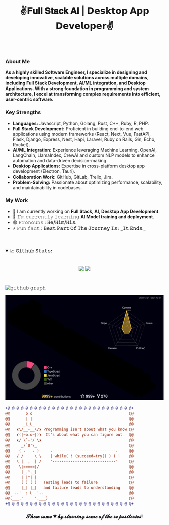 <h1 align="center">
  ✌𝐅𝐮𝐥𝐥 𝐒𝐭𝐚𝐜𝐤 𝐀𝐈 | 𝗗𝗲𝘀𝗸𝘁𝗼𝗽 𝗔𝗽𝗽 𝗗𝗲𝘃𝗲𝗹𝗼𝗽𝗲𝗿✌
</h1>

<br/>
<br/>

<h3>About Me</h3>
<strong>As a highly skilled Software Engineer, I specialize in designing and developing innovative, scalable solutions across multiple domains, including Full Stack Development, AI/ML integration, and Desktop Applications. With a strong foundation in programming and system architecture, I excel at transforming complex requirements into efficient, user-centric software.</strong>

<h3>Key Strengths</h3>

- <strong>Languages:</strong> Javascript, Python, Golang, Rust, C++, Ruby, R, PHP.
- <strong>Full Stack Development:</strong> Proficient in building end-to-end web applications using modern frameworks (React, Next, Vue, FastAPI, Flask, Django, Express, Nest, Hapi, Laravel, Ruby on Rails, Gin, Echo, Rocket).
- <strong>AI/ML Integration:</strong> Experience leveraging Machine Learning, OpenAI, LangChain, LlamaIndex, CrewAI and custom NLP models to enhance automation and data-driven decision-making.
- <strong>Desktop Applications:</strong> Expertise in cross-platform desktop app development (Electron, Tauri).
- <strong>Collaboration Work:</strong> GitHub, GitLab, Trello, Jira.
- <strong>Problem-Solving:</strong> Passionate about optimizing performance, scalability, and maintainability in codebases.

<h3>My Work</h3>

- 🔭 I am currently working on **Full Stack, AI, Desktop App Development**.
- 🌱 𝙸’𝚖 𝚌𝚞𝚛𝚛𝚎𝚗𝚝𝚕𝚢 𝚕𝚎𝚊𝚛𝚗𝚒𝚗𝚐 **AI Model training and deployment**.
- 😄 𝙿𝚛𝚘𝚗𝚘𝚞𝚗𝚜 : **𝙷𝚎/𝙷𝚒𝚖/𝙷𝚒𝚜**.
- ⚡ 𝙵𝚞𝚗 𝚏𝚊𝚌𝚝 : **𝙱𝚎𝚜𝚝 𝙿𝚊𝚛𝚝 𝙾𝚏 𝚃𝚑𝚎 𝙹𝚘𝚞𝚛𝚗𝚎𝚢 𝙸𝚜 : _𝙸𝚝 𝙴𝚗𝚍𝚜**._

<br/>
<br/>

<details open="">
<summary>
  <g-emoji class="g-emoji" alias="chart_with_upwards_trend" fallback-src="https://github.githubassets.com/images/icons/emoji/unicode/1f4c8.png">📈</g-emoji>
  <strong>𝙶𝚒𝚝𝚑𝚞𝚋 𝚂𝚝𝚊𝚝𝚜:</strong>
</summary>
<br/>

<p align="center">
    <img align="center" src="https://github-readme-stats.vercel.app/api?username=CrystalTT2018&show_icons=true&hide_border=true&title_color=94b4a4&amp&icon_color=FFFFFF&amp&text_color=FFFFFF&amp&bg_color=000000&count_private=true&include_all_commits=true"/>
    <img align="center" height="195px" src="https://github-readme-stats.vercel.app/api/top-langs/?username=CrystalTT2018&text_color=FFFFFF&bg_color=000000&title_color=94b4a4&langs_count=15&layout=compact&hide_border=true" />
</p>
</details>
<br/>

![𝚐𝚒𝚝𝚑𝚞𝚋 𝚐𝚛𝚊𝚙𝚑](https://github-readme-activity-graph.vercel.app/graph?username=CrystalTT2018&theme=react-dark&hide_border=true&area=true)

![3D Profile](profile-3d-contrib/profile-night-rainbow.svg)
<div>
  
```diff
+@ @ @ @ @ @ @ @ @ @ @ @ @ @ @ @ @ @ @ @ @ @ @ @ @ @ @ @+
@@       o o                                           @@
@@       | |                                           @@
@@      _L_L_                                          @@
@@   ❮\/__-__\/❯ Programming isn't about what you know @@
@@   ❮(|~o.o~|)❯  It's about what you can figure out   @@
@@   ❮/ \`-'/ \❯                                       @@
@@     _/`U'\_                                         @@
@@    ( .   . )     .----------------------------.     @@
@@   / /     \ \    | while( ! (succeed=try() ) ) |    @@
@@   \ |  ,  | /    '----------------------------'     @@
@@    \|=====|/                                        @@
@@     |_.^._|                                         @@
@@     | |"| |                                         @@
@@     ( ) ( )   Testing leads to failure              @@
@@     |_| |_|   and failure leads to understanding    @@
@@ _.-' _j L_ '-._                                     @@
@@(___.'     '.___)                                    @@
+@ @ @ @ @ @ @ @ @ @ @ @ @ @ @ @ @ @ @ @ @ @ @ @ @ @ @ @+
```

</div>

<h3 align="center">

𝓢𝓱𝓸𝔀 𝓼𝓸𝓶𝓮 💔 𝓫𝔂 𝓼𝓽𝓪𝓻𝓻𝓲𝓷𝓰 𝓼𝓸𝓶𝓮 𝓸𝓯 𝓽𝓱𝓮 𝓻𝓮𝓹𝓸𝓼𝓲𝓽𝓸𝓻𝓲𝓮𝓼!

</h3>
